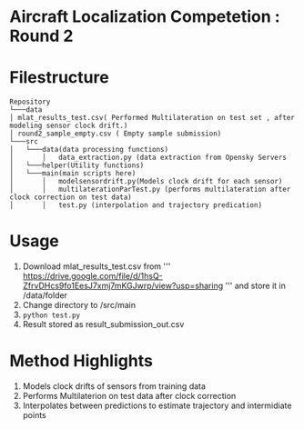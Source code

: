 # Aircraft Localization Competetion : Round 2

# Filestructure
```
Repository
└───data
│ mlat_results_test.csv( Performed Multilateration on test set , after modeling sensor clock drift.)
│ round2_sample_empty.csv ( Empty sample submission)
└───src
│   └───data(data processing functions)
│       │   data_extraction.py (data extraction from Opensky Servers
│   └───helper(Utility functions)
│   └───main(main scripts here)
│       │   modelsensordrift.py(Models clock drift for each sensor)
│       │   multilaterationParTest.py (performs multilateration after clock correction on test data)
│       │   test.py (interpolation and trajectory predication)
```
# Usage

1. Download mlat_results_test.csv from ''' https://drive.google.com/file/d/1hsQ-ZfrvDHcs9fo1EesJ7xmj7mKGJwrp/view?usp=sharing '''
and store it in /data/folder
2. Change directory to /src/main
3. ```python test.py```
4. Result stored as result_submission_out.csv

# Method Highlights
1. Models clock drifts of sensors from training data
2. Performs Multilaterion on test data after clock correction
3. Interpolates between predictions to estimate trajectory and intermidiate points 


